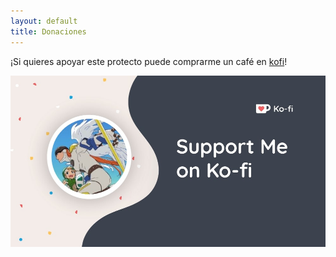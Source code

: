 ```yaml
---
layout: default
title: Donaciones
---
```


¡Si quieres apoyar este protecto puede comprarme un café en [kofi](https://ko-fi.com/vanchesv)!

<img src="\_imagenes\Support-Kofi-1.jpg">
